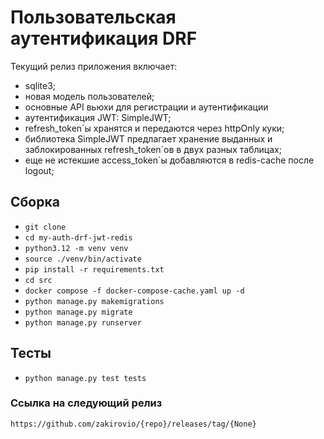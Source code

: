 # Пользовательская аутентификация DRF
Текущий релиз приложения включает:
- sqlite3;
- новая модель пользователей;
- основные API вьюхи для регистрации и аутентификации
- аутентификация JWT: SimpleJWT;
- refresh_token`ы хранятся и передаются через  httpOnly куки;
- библиотека SimpleJWT предлагает хранение выданных и заблокированных refresh_token`ов в двух разных таблицах;
- еще не истекшие access_token`ы добавляются в redis-cache после logout;

## Сборка

- ```git clone ```
- ```cd my-auth-drf-jwt-redis```
- ```python3.12 -m venv venv```
- ```source ./venv/bin/activate```
- ```pip install -r requirements.txt```
- ```cd src```
- ```docker compose -f docker-compose-cache.yaml up -d```
- ```python manage.py makemigrations```
- ```python manage.py migrate```
- ```python manage.py runserver```

## Тесты
- ```python manage.py test tests```

### Ссылка на следующий релиз
```https://github.com/zakirovio/{repo}/releases/tag/{None}```
